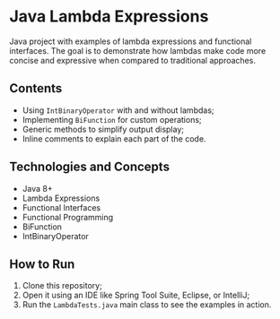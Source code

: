 <h1>Java Lambda Expressions</h1>
<p>
  Java project with examples of lambda expressions and functional interfaces. The goal is to demonstrate how
  lambdas make code more concise and expressive when compared to traditional approaches.
</p>
<h2>Contents</h2>
<ul>
  <li>Using <code>IntBinaryOperator</code> with and without lambdas;</li>
  <li>Implementing <code>BiFunction</code> for custom operations;</li>
  <li>Generic methods to simplify output display;</li>
  <li>Inline comments to explain each part of the code.</li>
</ul>
<h2>Technologies and Concepts</h2>
<ul>
  <li>Java 8+</li>
  <li>Lambda Expressions</li>
  <li>Functional Interfaces</li>
  <li>Functional Programming</li>
  <li>BiFunction</li>
  <li>IntBinaryOperator</li>
</ul>
<h2>How to Run</h2>
<ol>
  <li>Clone this repository;</li>
  <li>Open it using an IDE like Spring Tool Suite, Eclipse, or IntelliJ;</li>
  <li>Run the <code>LambdaTests.java</code> main class to see the examples in action.</li>
</ol>
